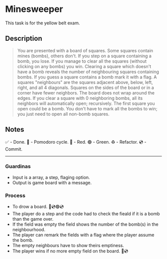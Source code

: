 # Minesweeper

This task is for the yellow belt exam.

## Description

> You are presented with a board of squares. Some squares contain mines (bombs), others don't. If you step
on a square containing a bomb, you lose. If you manage to clear all the squares (without clicking on any
bombs) you win.
Clearing a square which doesn't have a bomb reveals the number of neighbouring squares containing bombs.
If you guess a square contains a bomb mark it with a flag.
A squares "neighbours" are the squares adjacent above, below, left, right, and all 4 diagonals. Squares on the
sides of the board or in a corner have fewer neighbors. The board does not wrap around the edges. If you
clear a square with 0 neighboring bombs, all its neighbors will automatically open; recursively.
The first square you open could be a bomb.
You don't have to mark all the bombs to win; you just need to open all non-bomb squares.

## Notes

 ✅ - Done.
 🍅 - Pomodoro cycle.
 🔴 - Red.
 🟢 - Green.
 ♻️ - Refactor.
 💿 - Commit.

---

### Guardinas

- Input is a array, a step, flaging option.
- Output is game board with a message.

### Process

- To drow a board. 🔴💿🟢💿
- The player do a step and the code had to check the fieald if it is a bomb than the game over.
- If the field was empty the field shows the number of the bomb(s) in the neighbourhood.
- The player can remark the fields with a flag where the player assume the bomb.
- The empty neighbours have to show theirs emptiness.
- The player wins if no more empty field on the board. 🔴💿
